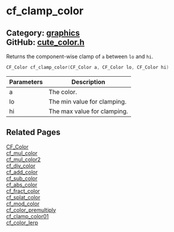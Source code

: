[](../header.md ':include')

# cf_clamp_color

Category: [graphics](/api_reference?id=graphics)  
GitHub: [cute_color.h](https://github.com/RandyGaul/cute_framework/blob/master/include/cute_color.h)  
---

Returns the component-wise clamp of `a` between `lo` and `hi`.

```cpp
CF_Color cf_clamp_color(CF_Color a, CF_Color lo, CF_Color hi)
```

Parameters | Description
--- | ---
a | The color.
lo | The min value for clamping.
hi | The max value for clamping.

## Related Pages

[CF_Color](/graphics/cf_color.md)  
[cf_mul_color](/graphics/cf_mul_color.md)  
[cf_mul_color2](/graphics/cf_mul_color2.md)  
[cf_div_color](/graphics/cf_div_color.md)  
[cf_add_color](/graphics/cf_add_color.md)  
[cf_sub_color](/graphics/cf_sub_color.md)  
[cf_abs_color](/graphics/cf_abs_color.md)  
[cf_fract_color](/graphics/cf_fract_color.md)  
[cf_splat_color](/graphics/cf_splat_color.md)  
[cf_mod_color](/graphics/cf_mod_color.md)  
[cf_color_premultiply](/graphics/cf_color_premultiply.md)  
[cf_clamp_color01](/graphics/cf_clamp_color01.md)  
[cf_color_lerp](/graphics/cf_color_lerp.md)  

